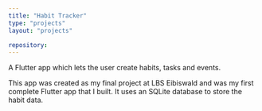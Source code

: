 ```yaml
---
title: "Habit Tracker"
type: "projects"
layout: "projects"

repository:
---
```


A Flutter app which lets the user create habits, tasks and events. 
<!--more-->
This app was created as my final project at LBS Eibiswald and was my first complete Flutter app that I built. It uses an SQLite database to store the habit data.
